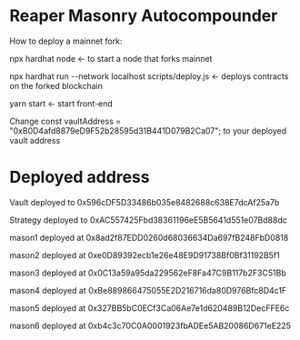 # Reaper Masonry Autocompounder

How to deploy a mainnet fork:

npx hardhat node <- to start a node that forks mainnet

npx hardhat run --network localhost scripts/deploy.js <- deploys contracts on the forked blockchain

yarn start <- start front-end

Change const vaultAddress = "0xB0D4afd8879eD9F52b28595d31B441D079B2Ca07"; to your deployed vault address

# Deployed address

Vault deployed to 0x596cDF5D33486b035e8482688c638E7dcAf25a7b

Strategy deployed to 0xAC557425Fbd38361196eE5B5641d551e07Bd88dc

mason1 deployed at 0x8ad2f87EDD0260d68036634Da697fB248FbD0818

mason2 deployed at 0xe0D89392ecb1e26e48E9D91738Bf0Bf31192B5f1

mason3 deployed at 0x0C13a59a95da229562eF8Fa47C9B117b2F3C51Bb

mason4 deployed at 0xBe889866475055E2D216716da80D976Bfc8D4c1F

mason5 deployed at 0x327BB5bC0ECf3Ca06Ae7e1d620489B12DecFFE6c

mason6 deployed at 0xb4c3c70C0A0001923fbADEe5AB20086D671eE225
